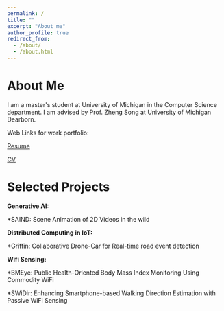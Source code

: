 ```yaml
---
permalink: /
title: ""
excerpt: "About me"
author_profile: true
redirect_from: 
  - /about/
  - /about.html
---
```


About Me
======

I am a master's student at University of Michigan in the Computer Science department. I am advised by Prof. Zheng Song at University of Michigan Dearborn. 

Web Links for work portfolio:

[Resume]()

[CV](https://drive.google.com/file/d/1jpRhpbJInBu95KyjB3g_d-IJGopl4fHs/view?usp=drive_link)


Selected Projects
===============

**Generative AI:**
  
  *SAIND: Scene Animation of 2D Videos in the wild

**Distributed Computing in IoT:**
  
  *Griffin: Collaborative Drone-Car for Real-time road event detection

**Wifi Sensing:**
  
  *BMEye: Public Health-Oriented Body Mass Index Monitoring Using Commodity WiFi

  *SWiDir: Enhancing Smartphone-based Walking Direction Estimation with Passive WiFi Sensing
